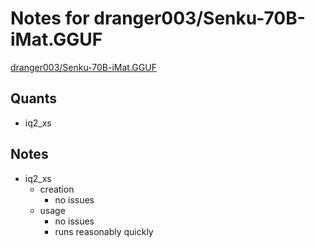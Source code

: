 # Notes for dranger003/Senku-70B-iMat.GGUF
[dranger003/Senku-70B-iMat.GGUF](https://huggingface.co/dranger003/Senku-70B-iMat.GGUF)

## Quants
- iq2_xs

## Notes
- iq2_xs
  - creation
    - no issues
  - usage
    - no issues
    - runs reasonably quickly
